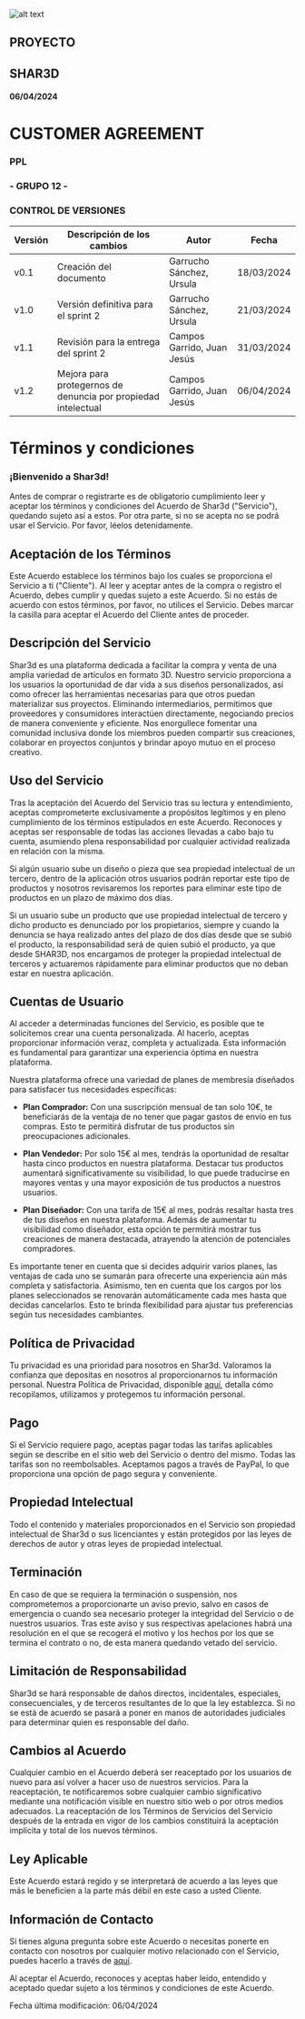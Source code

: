 ![alt text](/img/logo.png)

## **PROYECTO**

## **SHAR3D**

#### 06/04/2024

# **CUSTOMER AGREEMENT**

### **PPL**

### **- GRUPO 12 -**

### **CONTROL DE VERSIONES**

| **Versión** | **Descripción de los cambios** | **Autor** | **Fecha** |
| --- | --- | --- | --- |
| v0.1 | Creación del documento | Garrucho Sánchez, Ursula | 18/03/2024 |
| v1.0 | Versión definitiva para el sprint 2 | Garrucho Sánchez, Ursula | 21/03/2024 |
| v1.1 | Revisión para la entrega del sprint 2 | Campos Garrido, Juan Jesús | 31/03/2024 |
| v1.2 | Mejora para protegernos de denuncia por propiedad intelectual | Campos Garrido, Juan Jesús | 06/04/2024 |

# Términos y condiciones

### ¡Bienvenido a Shar3d!

Antes de comprar o registrarte es de obligatorio cumplimiento leer y aceptar los términos y condiciones del Acuerdo de Shar3d ("Servicio"), quedando sujeto así a estos. Por otra parte, si no se acepta no se podrá usar el Servicio. Por favor, léelos detenidamente.

## Aceptación de los Términos

Este Acuerdo establece los términos bajo los cuales se proporciona el Servicio a ti ("Cliente"). Al leer y aceptar antes de la compra o registro el Acuerdo, debes cumplir y quedas sujeto a este Acuerdo. Si no estás de acuerdo con estos términos, por favor, no utilices el Servicio. Debes marcar la casilla para aceptar el Acuerdo del Cliente antes de proceder.

## Descripción del Servicio

Shar3d es una plataforma dedicada a facilitar la compra y venta de una amplia variedad de artículos en formato 3D. Nuestro servicio proporciona a los usuarios la oportunidad de dar vida a sus diseños personalizados, así como ofrecer las herramientas necesarias para que otros puedan materializar sus proyectos. Eliminando intermediarios, permitimos que proveedores y consumidores interactúen directamente, negociando precios de manera conveniente y eficiente. Nos enorgullece fomentar una comunidad inclusiva donde los miembros pueden compartir sus creaciones, colaborar en proyectos conjuntos y brindar apoyo mutuo en el proceso creativo.

## Uso del Servicio

Tras la aceptación del Acuerdo del Servicio tras su lectura y entendimiento, aceptas comprometerte exclusivamente a propósitos legítimos y en pleno cumplimiento de los términos estipulados en este Acuerdo. Reconoces y aceptas ser responsable de todas las acciones llevadas a cabo bajo tu cuenta, asumiendo plena responsabilidad por cualquier actividad realizada en relación con la misma.

Si algún usuario sube un diseño o pieza que sea propiedad intelectual de un tercero, dentro de la aplicación otros usuarios podrán reportar este tipo de productos y nosotros revisaremos los reportes para eliminar este tipo de productos en un plazo de máximo dos días.

Si un usuario sube un producto que use propiedad intelectual de tercero y dicho producto es denunciado por los propietarios, siempre y cuando la denuncia se haya realizado antes del plazo de dos días desde que se subió el producto, la responsabilidad será de quien subió el producto, ya que desde SHAR3D, nos encargamos de proteger la propiedad intelectual de terceros y actuaremos rápidamente para eliminar productos que no deban estar en nuestra aplicación.


## Cuentas de Usuario

Al acceder a determinadas funciones del Servicio, es posible que te solicitemos crear una cuenta personalizada. Al hacerlo, aceptas proporcionar información veraz, completa y actualizada. Esta información es fundamental para garantizar una experiencia óptima en nuestra plataforma.

Nuestra plataforma ofrece una variedad de planes de membresía diseñados para satisfacer tus necesidades específicas:

- **Plan Comprador:**
  Con una suscripción mensual de tan solo 10€, te beneficiarás de la ventaja de no tener que pagar gastos de envío en tus compras. Esto te permitirá disfrutar de tus productos sin preocupaciones adicionales.

- **Plan Vendedor:**
  Por solo 15€ al mes, tendrás la oportunidad de resaltar hasta cinco productos en nuestra plataforma. Destacar tus productos aumentará significativamente su visibilidad, lo que puede traducirse en mayores ventas y una mayor exposición de tus productos a nuestros usuarios.

- **Plan Diseñador:**
  Con una tarifa de 15€ al mes, podrás resaltar hasta tres de tus diseños en nuestra plataforma. Además de aumentar tu visibilidad como diseñador, esta opción te permitirá mostrar tus creaciones de manera destacada, atrayendo la atención de potenciales compradores.

Es importante tener en cuenta que si decides adquirir varios planes, las ventajas de cada uno se sumarán para ofrecerte una experiencia aún más completa y satisfactoria. Asimismo, ten en cuenta que los cargos por los planes seleccionados se renovarán automáticamente cada mes hasta que decidas cancelarlos. Esto te brinda flexibilidad para ajustar tus preferencias según tus necesidades cambiantes.

## Política de Privacidad

Tu privacidad es una prioridad para nosotros en Shar3d. Valoramos la confianza que depositas en nosotros al proporcionarnos tu información personal. Nuestra Política de Privacidad, disponible [aquí](/docs/Costumer%20agreement/Privacy%20policy), detalla cómo recopilamos, utilizamos y protegemos tu información personal.

## Pago

Si el Servicio requiere pago, aceptas pagar todas las tarifas aplicables según se describe en el sitio web del Servicio o dentro del mismo. Todas las tarifas son no reembolsables. Aceptamos pagos a través de PayPal, lo que proporciona una opción de pago segura y conveniente.

## Propiedad Intelectual

Todo el contenido y materiales proporcionados en el Servicio son propiedad intelectual de Shar3d o sus licenciantes y están protegidos por las leyes de derechos de autor y otras leyes de propiedad intelectual.

## Terminación

En caso de que se requiera la terminación o suspensión, nos comprometemos a proporcionarte un aviso previo, salvo en casos de emergencia o cuando sea necesario proteger la integridad del Servicio o de nuestros usuarios. Tras este aviso y sus respectivas apelaciones habrá una resolución en el que se recogerá el motivo y los hechos por los que se termina el contrato o no, de esta manera quedando vetado del servicio.

## Limitación de Responsabilidad

Shar3d se hará responsable de daños directos, incidentales, especiales, consecuenciales, y de terceros resultantes de lo que la ley establezca. Si no se está de acuerdo se pasará a poner en manos de autoridades judiciales para determinar quien es responsable del daño.

## Cambios al Acuerdo

Cualquier cambio en el Acuerdo deberá ser reaceptado por los usuarios de nuevo para así volver a hacer uso de nuestros servicios. Para la reaceptación, te notificaremos sobre cualquier cambio significativo mediante una notificación visible en nuestro sitio web o por otros medios adecuados. La reaceptación de los Términos de Servicios del Servicio después de la entrada en vigor de los cambios constituirá la aceptación implícita y total de los nuevos términos.

## Ley Aplicable

Este Acuerdo estará regido y se interpretará de acuerdo a las leyes que más le beneficien a la parte más débil en este caso a usted Cliente.

## Información de Contacto

Si tienes alguna pregunta sobre este Acuerdo o necesitas ponerte en contacto con nosotros por cualquier motivo relacionado con el Servicio, puedes hacerlo a través de [aquí](https://landing-page-shar3d.vercel.app/#home).

Al aceptar el Acuerdo, reconoces y aceptas haber leído, entendido y aceptado quedar sujeto a los términos y condiciones de este Acuerdo.

Fecha última modificación: 06/04/2024
